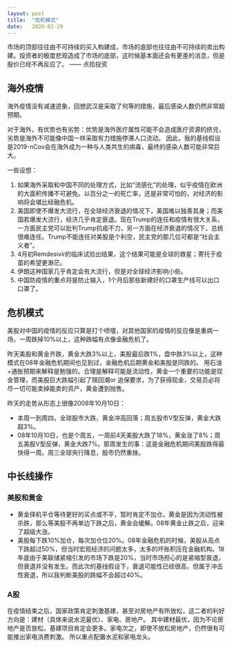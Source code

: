```yaml
---
layout: post
title:  "危机模式"
date:   2020-02-29
---
```


市场的顶部往往由不可持续的买入构建成，市场的底部也往往由不可持续的卖出构建。投资者的极度悲观造成了市场的底部，这时候基本面还会有更差的消息，但是股价已经不再反应了。 —— 点拾投资

## 海外疫情

海外疫情没有减速迹象，回想武汉是采取了何等的措施，最后感染人数仍然非常超预期。

对于海外，有优势也有劣势：优势是海外医疗属性可能不会造成医疗资源的挤兑，劣势是海外不可能像中国一样采取有力措施停滞人口流动。
因此，我的基线假设是2019-nCov会在海外成为一种与人类共生的病毒，最终的感染人数可能非常巨大。

一些设想：
1. 如果海外采取和中国不同的处理方式，比如“流感化”的处理，似乎疫情在欧洲的大面积传播不可避免。以百分之一的死亡率，还是非常可怕的，对经济的影响将会堪比经融危机。
2. 美国即使不爆发大流行，在全球经济衰退的情况下，美国难以独善其身；而美国若爆发大流行，经济几乎肯定衰退。现在Trump的连任和疫情有很大关系，一方面民主党可以批判Trump抗疫不力，另一方面在经济衰退的情况下，总统很难连任。Trump不能连任对美股是个利空，民主党的那几位可都是“社会主义者”。
3. 4月初Remdesivir的临床试验出结果，这个结果可能是全球的救星；寄托于疫苗的希望更渺茫。
4. 伊朗这种国家几乎肯定会有大流行，但是对全球经济影响小些。
5. 中国防疫情的重点将是防止输入，1个月后那些新建好的口罩生产线可以出口口罩了。

## 危机模式
美股对中国的疫情的反应只算是打个喷嚏，对其他国家的疫情的反应像是重病一场，一周跌掉10%以上，这种跌幅有点像金融危机了。

昨天美股和黄金齐跌，黄金大跌3%以上，美股最后跌1%，盘中跌3%以上，这种模式在08年金融危机期间也见到过，金融危机后期黄金和美股是同跌的。
用石油+通胀预期来解释是勉强的。合理是解释可能是流动性，黄金一个重要的功能是现金管理，而美股巨大跌幅引起了赎回潮or 追保要求，为了获得现金，交易员必将尽一切可能卖掉能卖的资产，黄金遭到抛售。

昨天的走势从形态上很像2008年10月10日：
* 本周一到周四，全球股市大跌，黄金冲高回落；周五股市V型反弹，黄金大跌超3%。
* 08年10月10日，也是个周五，一周前4天美股大跌了18%，黄金涨了8%；周五美股V型反弹，黄金大跌7%。那周发生的事：这是金融危机期间美股跌得最快得一周。周三全球央行降息，股市仍然重挫。

## 中长线操作

### 美股和黄金

* 黄金择机平仓等待更好的买点或不平，暂时肯定不加仓。黄金是因为流动性被杀跌，那么等美股不再单边下跌之后，黄金会缓解。08年黄金止跌之后，迎来了超级大涨。
* 美股每下跌10%加仓，每次加仓位20%。08年金融危机的时候，美股从高点下跌超过50%，但当时宏观经济的问题太多，太多的坏账积压在金融机构。18年底由于美联储紧缩引发的市场下跌是20%，当时市场担心的是紧缩型衰退，但衰退并没有发生。而此次的基线假设下，衰退可能性已经很高，但属于冲击性衰退，所以我判断美股的跌幅不会超过40%。

### A股
在疫情结束之后，国家政策肯定刺激基建，甚至对房地产有所放松，这二者的利好方向是：建材（具体来说水泥最优）、家电、房地产。
其中建材最优，因为不论房地产是否放松，基建项目肯定会更多。家电次之，即使不放松房地产，仍然很有可能推出家电消费刺激。
所以重点配置水泥和家电龙头。

